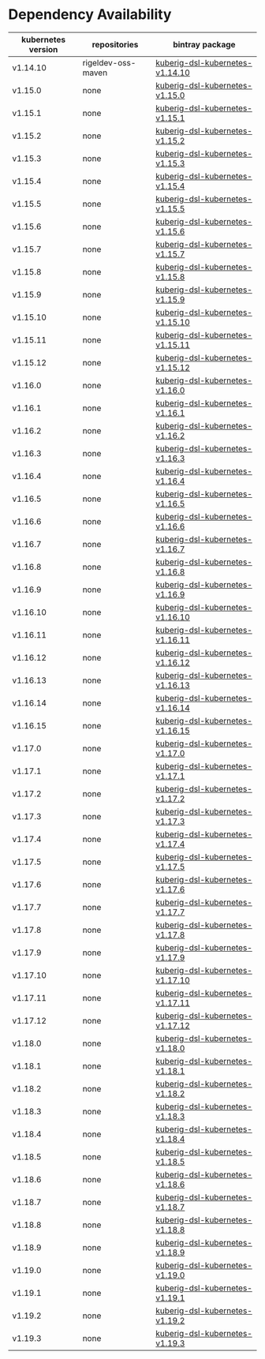 # Dependency Availability
| kubernetes version | repositories | bintray package |
| ------------------ | ------------ | --------------- |
| v1.14.10 | rigeldev-oss-maven | [kuberig-dsl-kubernetes-v1.14.10](https://bintray.com/teyckmans/rigeldev-oss-maven/io-kuberig-kuberig-dsl-kubernetes-v1.14.10) |
|v1.15.0|none|[kuberig-dsl-kubernetes-v1.15.0](https://bintray.com/teyckmans/rigeldev-oss-maven/io-kuberig-kuberig-dsl-kubernetes-v1.15.0)|
|v1.15.1|none|[kuberig-dsl-kubernetes-v1.15.1](https://bintray.com/teyckmans/rigeldev-oss-maven/io-kuberig-kuberig-dsl-kubernetes-v1.15.1)|
|v1.15.2|none|[kuberig-dsl-kubernetes-v1.15.2](https://bintray.com/teyckmans/rigeldev-oss-maven/io-kuberig-kuberig-dsl-kubernetes-v1.15.2)|
|v1.15.3|none|[kuberig-dsl-kubernetes-v1.15.3](https://bintray.com/teyckmans/rigeldev-oss-maven/io-kuberig-kuberig-dsl-kubernetes-v1.15.3)|
|v1.15.4|none|[kuberig-dsl-kubernetes-v1.15.4](https://bintray.com/teyckmans/rigeldev-oss-maven/io-kuberig-kuberig-dsl-kubernetes-v1.15.4)|
|v1.15.5|none|[kuberig-dsl-kubernetes-v1.15.5](https://bintray.com/teyckmans/rigeldev-oss-maven/io-kuberig-kuberig-dsl-kubernetes-v1.15.5)|
|v1.15.6|none|[kuberig-dsl-kubernetes-v1.15.6](https://bintray.com/teyckmans/rigeldev-oss-maven/io-kuberig-kuberig-dsl-kubernetes-v1.15.6)|
|v1.15.7|none|[kuberig-dsl-kubernetes-v1.15.7](https://bintray.com/teyckmans/rigeldev-oss-maven/io-kuberig-kuberig-dsl-kubernetes-v1.15.7)|
|v1.15.8|none|[kuberig-dsl-kubernetes-v1.15.8](https://bintray.com/teyckmans/rigeldev-oss-maven/io-kuberig-kuberig-dsl-kubernetes-v1.15.8)|
|v1.15.9|none|[kuberig-dsl-kubernetes-v1.15.9](https://bintray.com/teyckmans/rigeldev-oss-maven/io-kuberig-kuberig-dsl-kubernetes-v1.15.9)|
|v1.15.10|none|[kuberig-dsl-kubernetes-v1.15.10](https://bintray.com/teyckmans/rigeldev-oss-maven/io-kuberig-kuberig-dsl-kubernetes-v1.15.10)|
|v1.15.11|none|[kuberig-dsl-kubernetes-v1.15.11](https://bintray.com/teyckmans/rigeldev-oss-maven/io-kuberig-kuberig-dsl-kubernetes-v1.15.11)|
|v1.15.12|none|[kuberig-dsl-kubernetes-v1.15.12](https://bintray.com/teyckmans/rigeldev-oss-maven/io-kuberig-kuberig-dsl-kubernetes-v1.15.12)|
|v1.16.0|none|[kuberig-dsl-kubernetes-v1.16.0](https://bintray.com/teyckmans/rigeldev-oss-maven/io-kuberig-kuberig-dsl-kubernetes-v1.16.0)|
|v1.16.1|none|[kuberig-dsl-kubernetes-v1.16.1](https://bintray.com/teyckmans/rigeldev-oss-maven/io-kuberig-kuberig-dsl-kubernetes-v1.16.1)|
|v1.16.2|none|[kuberig-dsl-kubernetes-v1.16.2](https://bintray.com/teyckmans/rigeldev-oss-maven/io-kuberig-kuberig-dsl-kubernetes-v1.16.2)|
|v1.16.3|none|[kuberig-dsl-kubernetes-v1.16.3](https://bintray.com/teyckmans/rigeldev-oss-maven/io-kuberig-kuberig-dsl-kubernetes-v1.16.3)|
|v1.16.4|none|[kuberig-dsl-kubernetes-v1.16.4](https://bintray.com/teyckmans/rigeldev-oss-maven/io-kuberig-kuberig-dsl-kubernetes-v1.16.4)|
|v1.16.5|none|[kuberig-dsl-kubernetes-v1.16.5](https://bintray.com/teyckmans/rigeldev-oss-maven/io-kuberig-kuberig-dsl-kubernetes-v1.16.5)|
|v1.16.6|none|[kuberig-dsl-kubernetes-v1.16.6](https://bintray.com/teyckmans/rigeldev-oss-maven/io-kuberig-kuberig-dsl-kubernetes-v1.16.6)|
|v1.16.7|none|[kuberig-dsl-kubernetes-v1.16.7](https://bintray.com/teyckmans/rigeldev-oss-maven/io-kuberig-kuberig-dsl-kubernetes-v1.16.7)|
|v1.16.8|none|[kuberig-dsl-kubernetes-v1.16.8](https://bintray.com/teyckmans/rigeldev-oss-maven/io-kuberig-kuberig-dsl-kubernetes-v1.16.8)|
|v1.16.9|none|[kuberig-dsl-kubernetes-v1.16.9](https://bintray.com/teyckmans/rigeldev-oss-maven/io-kuberig-kuberig-dsl-kubernetes-v1.16.9)|
|v1.16.10|none|[kuberig-dsl-kubernetes-v1.16.10](https://bintray.com/teyckmans/rigeldev-oss-maven/io-kuberig-kuberig-dsl-kubernetes-v1.16.10)|
|v1.16.11|none|[kuberig-dsl-kubernetes-v1.16.11](https://bintray.com/teyckmans/rigeldev-oss-maven/io-kuberig-kuberig-dsl-kubernetes-v1.16.11)|
|v1.16.12|none|[kuberig-dsl-kubernetes-v1.16.12](https://bintray.com/teyckmans/rigeldev-oss-maven/io-kuberig-kuberig-dsl-kubernetes-v1.16.12)|
|v1.16.13|none|[kuberig-dsl-kubernetes-v1.16.13](https://bintray.com/teyckmans/rigeldev-oss-maven/io-kuberig-kuberig-dsl-kubernetes-v1.16.13)|
|v1.16.14|none|[kuberig-dsl-kubernetes-v1.16.14](https://bintray.com/teyckmans/rigeldev-oss-maven/io-kuberig-kuberig-dsl-kubernetes-v1.16.14)|
|v1.16.15|none|[kuberig-dsl-kubernetes-v1.16.15](https://bintray.com/teyckmans/rigeldev-oss-maven/io-kuberig-kuberig-dsl-kubernetes-v1.16.15)|
|v1.17.0|none|[kuberig-dsl-kubernetes-v1.17.0](https://bintray.com/teyckmans/rigeldev-oss-maven/io-kuberig-kuberig-dsl-kubernetes-v1.17.0)|
|v1.17.1|none|[kuberig-dsl-kubernetes-v1.17.1](https://bintray.com/teyckmans/rigeldev-oss-maven/io-kuberig-kuberig-dsl-kubernetes-v1.17.1)|
|v1.17.2|none|[kuberig-dsl-kubernetes-v1.17.2](https://bintray.com/teyckmans/rigeldev-oss-maven/io-kuberig-kuberig-dsl-kubernetes-v1.17.2)|
|v1.17.3|none|[kuberig-dsl-kubernetes-v1.17.3](https://bintray.com/teyckmans/rigeldev-oss-maven/io-kuberig-kuberig-dsl-kubernetes-v1.17.3)|
|v1.17.4|none|[kuberig-dsl-kubernetes-v1.17.4](https://bintray.com/teyckmans/rigeldev-oss-maven/io-kuberig-kuberig-dsl-kubernetes-v1.17.4)|
|v1.17.5|none|[kuberig-dsl-kubernetes-v1.17.5](https://bintray.com/teyckmans/rigeldev-oss-maven/io-kuberig-kuberig-dsl-kubernetes-v1.17.5)|
|v1.17.6|none|[kuberig-dsl-kubernetes-v1.17.6](https://bintray.com/teyckmans/rigeldev-oss-maven/io-kuberig-kuberig-dsl-kubernetes-v1.17.6)|
|v1.17.7|none|[kuberig-dsl-kubernetes-v1.17.7](https://bintray.com/teyckmans/rigeldev-oss-maven/io-kuberig-kuberig-dsl-kubernetes-v1.17.7)|
|v1.17.8|none|[kuberig-dsl-kubernetes-v1.17.8](https://bintray.com/teyckmans/rigeldev-oss-maven/io-kuberig-kuberig-dsl-kubernetes-v1.17.8)|
|v1.17.9|none|[kuberig-dsl-kubernetes-v1.17.9](https://bintray.com/teyckmans/rigeldev-oss-maven/io-kuberig-kuberig-dsl-kubernetes-v1.17.9)|
|v1.17.10|none|[kuberig-dsl-kubernetes-v1.17.10](https://bintray.com/teyckmans/rigeldev-oss-maven/io-kuberig-kuberig-dsl-kubernetes-v1.17.10)|
|v1.17.11|none|[kuberig-dsl-kubernetes-v1.17.11](https://bintray.com/teyckmans/rigeldev-oss-maven/io-kuberig-kuberig-dsl-kubernetes-v1.17.11)|
|v1.17.12|none|[kuberig-dsl-kubernetes-v1.17.12](https://bintray.com/teyckmans/rigeldev-oss-maven/io-kuberig-kuberig-dsl-kubernetes-v1.17.12)|
|v1.18.0|none|[kuberig-dsl-kubernetes-v1.18.0](https://bintray.com/teyckmans/rigeldev-oss-maven/io-kuberig-kuberig-dsl-kubernetes-v1.18.0)|
|v1.18.1|none|[kuberig-dsl-kubernetes-v1.18.1](https://bintray.com/teyckmans/rigeldev-oss-maven/io-kuberig-kuberig-dsl-kubernetes-v1.18.1)|
|v1.18.2|none|[kuberig-dsl-kubernetes-v1.18.2](https://bintray.com/teyckmans/rigeldev-oss-maven/io-kuberig-kuberig-dsl-kubernetes-v1.18.2)|
|v1.18.3|none|[kuberig-dsl-kubernetes-v1.18.3](https://bintray.com/teyckmans/rigeldev-oss-maven/io-kuberig-kuberig-dsl-kubernetes-v1.18.3)|
|v1.18.4|none|[kuberig-dsl-kubernetes-v1.18.4](https://bintray.com/teyckmans/rigeldev-oss-maven/io-kuberig-kuberig-dsl-kubernetes-v1.18.4)|
|v1.18.5|none|[kuberig-dsl-kubernetes-v1.18.5](https://bintray.com/teyckmans/rigeldev-oss-maven/io-kuberig-kuberig-dsl-kubernetes-v1.18.5)|
|v1.18.6|none|[kuberig-dsl-kubernetes-v1.18.6](https://bintray.com/teyckmans/rigeldev-oss-maven/io-kuberig-kuberig-dsl-kubernetes-v1.18.6)|
|v1.18.7|none|[kuberig-dsl-kubernetes-v1.18.7](https://bintray.com/teyckmans/rigeldev-oss-maven/io-kuberig-kuberig-dsl-kubernetes-v1.18.7)|
|v1.18.8|none|[kuberig-dsl-kubernetes-v1.18.8](https://bintray.com/teyckmans/rigeldev-oss-maven/io-kuberig-kuberig-dsl-kubernetes-v1.18.8)|
|v1.18.9|none|[kuberig-dsl-kubernetes-v1.18.9](https://bintray.com/teyckmans/rigeldev-oss-maven/io-kuberig-kuberig-dsl-kubernetes-v1.18.9)|
|v1.19.0|none|[kuberig-dsl-kubernetes-v1.19.0](https://bintray.com/teyckmans/rigeldev-oss-maven/io-kuberig-kuberig-dsl-kubernetes-v1.19.0)|
|v1.19.1|none|[kuberig-dsl-kubernetes-v1.19.1](https://bintray.com/teyckmans/rigeldev-oss-maven/io-kuberig-kuberig-dsl-kubernetes-v1.19.1)|
|v1.19.2|none|[kuberig-dsl-kubernetes-v1.19.2](https://bintray.com/teyckmans/rigeldev-oss-maven/io-kuberig-kuberig-dsl-kubernetes-v1.19.2)|
|v1.19.3|none|[kuberig-dsl-kubernetes-v1.19.3](https://bintray.com/teyckmans/rigeldev-oss-maven/io-kuberig-kuberig-dsl-kubernetes-v1.19.3)|
